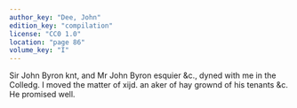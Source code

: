 ```yaml
---
author_key: "Dee, John"
edition_key: "compilation"
license: "CC0 1.0"
location: "page 86"
volume_key: "I"
---
```

Sir John Byron knt, and Mr John Byron esquier &c., dyned with me in the
Colledg. I moved the matter of xijd. an aker of hay grownd of his tenants &c.
He promised well.
